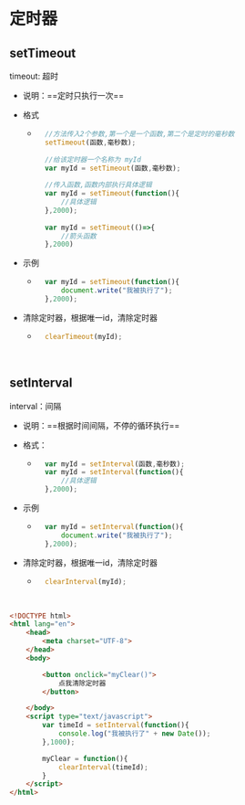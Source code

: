 # 定时器

## setTimeout

timeout:  超时

- 说明：==定时只执行一次==

- 格式

    - ```javascript
        //方法传入2个参数,第一个是一个函数,第二个是定时的毫秒数
        setTimeout(函数,毫秒数);
        
        //给该定时器一个名称为 myId
        var myId = setTimeout(函数,毫秒数);
        
        //传入函数,函数内部执行具体逻辑
        var myId = setTimeout(function(){
            //具体逻辑
        },2000);
        
        var myId = setTimeout(()=>{
            //箭头函数
        },2000)
        ```


- 示例

    - ```javascript
        var myId = setTimeout(function(){
            document.write("我被执行了");
        },2000);
        ```


- 清除定时器，根据唯一id，清除定时器

    - ```javascript
        clearTimeout(myId);
        ```


​    



## setInterval

interval：间隔

- 说明：==根据时间间隔，不停的循环执行==

- 格式：

    - ```javascript
        var myId = setInterval(函数,毫秒数);
        var myId = setInterval(function(){
            //具体逻辑
        },2000);
        ```


- 示例

    - ```javascript
        var myId = setInterval(function(){    
            document.write("我被执行了");
        },2000);
        ```


- 清除定时器，根据唯一id，清除定时器

    - ```javascript
        clearInterval(myId);
        ```


​    

```html
<!DOCTYPE html>
<html lang="en">
    <head>
        <meta charset="UTF-8">
    </head>
    <body>

        <button onclick="myClear()">
            点我清除定时器
        </button>

    </body>
    <script type="text/javascript">
        var timeId = setInterval(function(){
            console.log("我被执行了" + new Date());
        },1000);

        myClear = function(){
            clearInterval(timeId);
        }
    </script>
</html>
```



